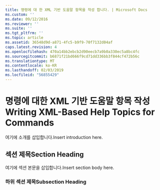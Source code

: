 ```yaml
---
title: 명령에 대 한 XML 기반 도움말 항목을 작성 합니다. | Microsoft Docs
ms.custom: ''
ms.date: 09/12/2016
ms.reviewer: ''
ms.suite: ''
ms.tgt_pltfrm: ''
ms.topic: article
ms.assetid: 36548d9d-a871-4fc5-b9f9-70f7132d04af
caps.latest.revision: 4
ms.openlocfilehash: 470a14bb2ebcb2d90eecb7a9b0a330ec5a8bc4fc
ms.sourcegitcommit: b6871f21bd666f9cd71dd336bb3f844cf472b56c
ms.translationtype: MT
ms.contentlocale: ko-KR
ms.lasthandoff: 02/03/2019
ms.locfileid: "56855429"
---
```

# <a name="writing-xml-based-help-topics-for-commands"></a><span data-ttu-id="4e932-102">명령에 대한 XML 기반 도움말 항목 작성</span><span class="sxs-lookup"><span data-stu-id="4e932-102">Writing XML-Based Help Topics for Commands</span></span>

<span data-ttu-id="4e932-103">여기에 소개를 삽입합니다.</span><span class="sxs-lookup"><span data-stu-id="4e932-103">Insert introduction here.</span></span>

## <a name="section-heading"></a><span data-ttu-id="4e932-104">섹션 제목</span><span class="sxs-lookup"><span data-stu-id="4e932-104">Section Heading</span></span>

 <span data-ttu-id="4e932-105">여기에 섹션 본문을 삽입합니다.</span><span class="sxs-lookup"><span data-stu-id="4e932-105">Insert section body here.</span></span>

### <a name="subsection-heading"></a><span data-ttu-id="4e932-106">하위 섹션 제목</span><span class="sxs-lookup"><span data-stu-id="4e932-106">Subsection Heading</span></span>
